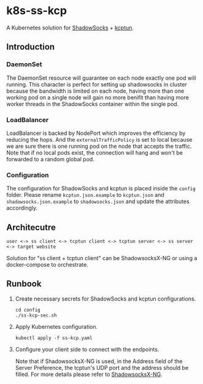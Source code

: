 k8s-ss-kcp
====

A Kubernetes solution for [ShadowSocks](https://github.com/shadowsocks/shadowsocks-libev) + [kcptun](https://github.com/xtaci/kcptun).

## Introduction

### DaemonSet

The DaemonSet resource will guarantee on each node exactly one pod will running. This character is perfect for setting up shadowsocks in cluster because the bandwidth is limited on each node, having more than one working pod on a single node will gain no more benifit than having more worker threads in the ShadowSocks container within the single pod.

### LoadBalancer

LoadBalancer is backed by NodePort which improves the efficiency by reducing the hops. And the `externalTrafficPolicy` is set to local because we are sure there is one running pod on the node that accepts the traffic. Note that if no local pods exist, the connection will hang and won't be forwarded to a random global pod.

### Configuration

The configuration for ShadowSocks and kcptun is placed inside the `config` folder. Please rename `kcptun.json.example` to `kcptun.json` and `shadowsocks.json.example` to `shadowsocks.json` and update the attributes accordingly.

## Architecutre

`user <-> ss client <-> tcptun client <-> tcptun server <-> ss server <-> target website`

Solution for "ss client + tcptun client" can be ShadowsocksX-NG or using a docker-compose to orchestrate.

## Runbook

1. Create necessary secrets for ShadowSocks and kcptun configurations.

   ```
   cd config
   ./ss-kcp-sec.sh
   ```

2. Apply Kubernetes configuration.
   
   ```
   kubectl apply -f ss-kcp.yaml
   ```

3. Configure your client side to connect with the endpoints.

   Note that if ShadowsocksX-NG is used, in the Address field of the Server Preference, the tcptun's UDP port and the address should be filled. For more details please refer to [ShadowsocksX-NG](https://github.com/shadowsocks/ShadowsocksX-NG).
